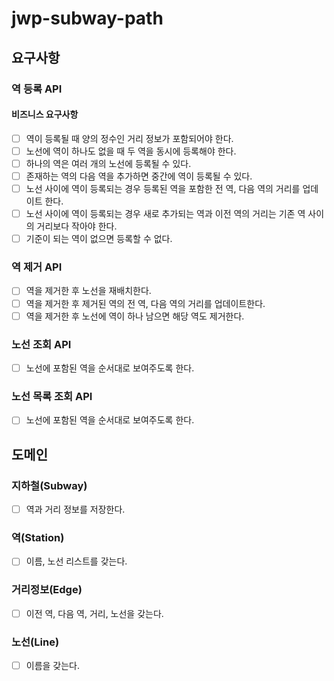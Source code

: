 # jwp-subway-path

## 요구사항
### 역 등록 API
#### 비즈니스 요구사항
- [ ] 역이 등록될 때 양의 정수인 거리 정보가 포함되어야 한다.
- [ ] 노선에 역이 하나도 없을 때 두 역을 동시에 등록해야 한다.
- [ ] 하나의 역은 여러 개의 노선에 등록될 수 있다.
- [ ] 존재하는 역의 다음 역을 추가하면 중간에 역이 등록될 수 있다.
- [ ] 노선 사이에 역이 등록되는 경우 등록된 역을 포함한 전 역, 다음 역의 거리를 업데이트 한다.
- [ ] 노선 사이에 역이 등록되는 경우 새로 추가되는 역과 이전 역의 거리는 기존 역 사이의 거리보다 작아야 한다.
- [ ] 기준이 되는 역이 없으면 등록할 수 없다.

### 역 제거 API
- [ ] 역을 제거한 후 노선을 재배치한다.
- [ ] 역을 제거한 후 제거된 역의 전 역, 다음 역의 거리를 업데이트한다.
- [ ] 역을 제거한 후 노선에 역이 하나 남으면 해당 역도 제거한다.  

### 노선 조회 API
- [ ] 노선에 포함된 역을 순서대로 보여주도록 한다.

### 노선 목록 조회 API
- [ ] 노선에 포함된 역을 순서대로 보여주도록 한다.

## 도메인
### 지하철(Subway)
- [ ] 역과 거리 정보를 저장한다.

### 역(Station)
- [ ] 이름, 노선 리스트를 갖는다.

### 거리정보(Edge)
- [ ] 이전 역, 다음 역, 거리, 노선을 갖는다.

### 노선(Line)
- [ ] 이름을 갖는다.
